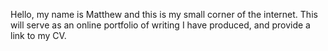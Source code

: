 Hello, my name is Matthew and this is my small corner of the internet. This will serve as an online portfolio of writing I have produced, and provide a link to my CV.
